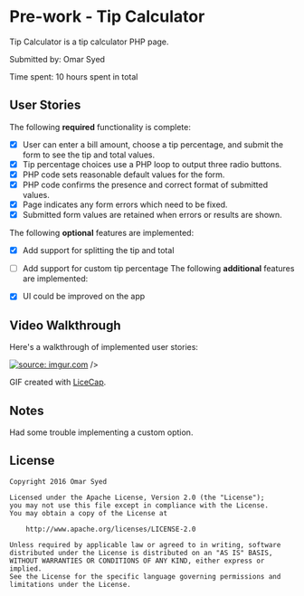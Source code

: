 # Pre-work - Tip Calculator

Tip Calculator is a tip calculator PHP page.

Submitted by: Omar Syed

Time spent: 10 hours spent in total

## User Stories

The following **required** functionality is complete:
* [x] User can enter a bill amount, choose a tip percentage, and submit the form to see the tip and total values.
* [x] Tip percentage choices use a PHP loop to output three radio buttons.
* [x] PHP code sets reasonable default values for the form.
* [x] PHP code confirms the presence and correct format of submitted values.
* [x] Page indicates any form errors which need to be fixed.
* [x] Submitted form values are retained when errors or results are shown.

The following **optional** features are implemented:
* [x] Add support for splitting the tip and total
* [ ] Add support for custom tip percentage
The following **additional** features are implemented:

* [x] UI could be improved on the app 

## Video Walkthrough

Here's a walkthrough of implemented user stories:

<a href="http://imgur.com/JTSUA2D"><img src="http://i.imgur.com/JTSUA2D.gif" title="source: imgur.com" /></a> />

GIF created with [LiceCap](http://www.cockos.com/licecap/).

## Notes
Had some trouble implementing a custom option. 

## License

    Copyright 2016 Omar Syed

    Licensed under the Apache License, Version 2.0 (the "License");
    you may not use this file except in compliance with the License.
    You may obtain a copy of the License at

        http://www.apache.org/licenses/LICENSE-2.0

    Unless required by applicable law or agreed to in writing, software
    distributed under the License is distributed on an "AS IS" BASIS,
    WITHOUT WARRANTIES OR CONDITIONS OF ANY KIND, either express or implied.
    See the License for the specific language governing permissions and
    limitations under the License.
